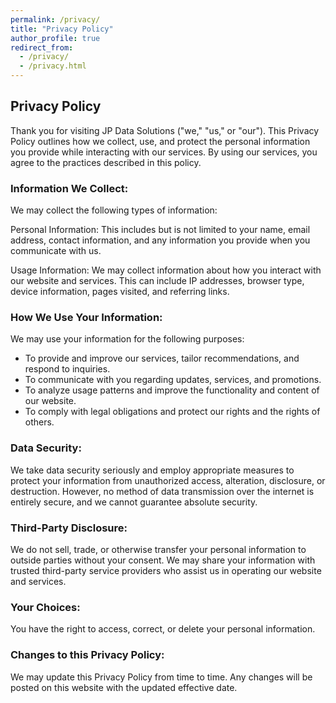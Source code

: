 ```yaml
---
permalink: /privacy/
title: "Privacy Policy"
author_profile: true
redirect_from: 
  - /privacy/
  - /privacy.html
---
```


## Privacy Policy

Thank you for visiting JP Data Solutions ("we," "us," or "our"). This Privacy Policy outlines how we collect, use, and protect the personal information you provide while interacting with our services. By using our services, you agree to the practices described in this policy.

### Information We Collect:

We may collect the following types of information:

Personal Information: This includes but is not limited to your name, email address, contact information, and any information you provide when you communicate with us.

Usage Information: We may collect information about how you interact with our website and services. This can include IP addresses, browser type, device information, pages visited, and referring links.

### How We Use Your Information:

We may use your information for the following purposes:

* To provide and improve our services, tailor recommendations, and respond to inquiries.
* To communicate with you regarding updates, services, and promotions.
* To analyze usage patterns and improve the functionality and content of our website.
* To comply with legal obligations and protect our rights and the rights of others.

### Data Security:

We take data security seriously and employ appropriate measures to protect your information from unauthorized access, alteration, disclosure, or destruction. However, no method of data transmission over the internet is entirely secure, and we cannot guarantee absolute security.

### Third-Party Disclosure:

We do not sell, trade, or otherwise transfer your personal information to outside parties without your consent. We may share your information with trusted third-party service providers who assist us in operating our website and services.

### Your Choices:

You have the right to access, correct, or delete your personal information.

### Changes to this Privacy Policy:

We may update this Privacy Policy from time to time. Any changes will be posted on this website with the updated effective date.
